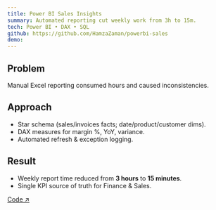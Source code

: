 ```yaml
---
title: Power BI Sales Insights
summary: Automated reporting cut weekly work from 3h to 15m.
tech: Power BI • DAX • SQL
github: https://github.com/HamzaZaman/powerbi-sales
demo:
---
```


## Problem
Manual Excel reporting consumed hours and caused inconsistencies.

## Approach
- Star schema (sales/invoices facts; date/product/customer dims).
- DAX measures for margin %, YoY, variance.
- Automated refresh & exception logging.

## Result
- Weekly report time reduced from **3 hours** to **15 minutes**.
- Single KPI source of truth for Finance & Sales.

[Code ↗]({frontmatter.github})

